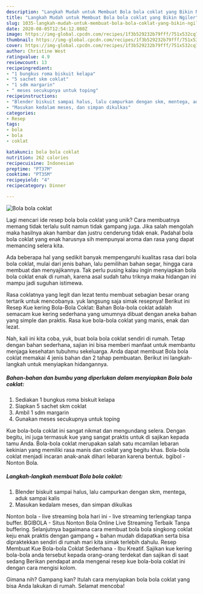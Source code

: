 ```yaml
---
description: "Langkah Mudah untuk Membuat Bola bola coklat yang Bikin Ngiler"
title: "Langkah Mudah untuk Membuat Bola bola coklat yang Bikin Ngiler"
slug: 1035-langkah-mudah-untuk-membuat-bola-bola-coklat-yang-bikin-ngiler
date: 2020-08-05T12:54:12.080Z
image: https://img-global.cpcdn.com/recipes/1f3b529232b79fff/751x532cq70/bola-bola-coklat-foto-resep-utama.jpg
thumbnail: https://img-global.cpcdn.com/recipes/1f3b529232b79fff/751x532cq70/bola-bola-coklat-foto-resep-utama.jpg
cover: https://img-global.cpcdn.com/recipes/1f3b529232b79fff/751x532cq70/bola-bola-coklat-foto-resep-utama.jpg
author: Christine West
ratingvalue: 4.9
reviewcount: 13
recipeingredient:
- "1 bungkus roma biskuit kelapa"
- "5 sachet skm coklat"
- "1 sdm margarin"
- " meses secukupnya untuk toping"
recipeinstructions:
- "Blender biskuit sampai halus, lalu campurkan dengan skm, mentega, aduk sampai kalis"
- "Masukan kedalam meses, dan simpan dikulkas"
categories:
- Resep
tags:
- bola
- bola
- coklat

katakunci: bola bola coklat 
nutrition: 262 calories
recipecuisine: Indonesian
preptime: "PT37M"
cooktime: "PT35M"
recipeyield: "4"
recipecategory: Dinner

---
```



![Bola bola coklat](https://img-global.cpcdn.com/recipes/1f3b529232b79fff/751x532cq70/bola-bola-coklat-foto-resep-utama.jpg)

Lagi mencari ide resep bola bola coklat yang unik? Cara membuatnya memang tidak terlalu sulit namun tidak gampang juga. Jika salah mengolah maka hasilnya akan hambar dan justru cenderung tidak enak. Padahal bola bola coklat yang enak harusnya sih mempunyai aroma dan rasa yang dapat memancing selera kita.

Ada beberapa hal yang sedikit banyak mempengaruhi kualitas rasa dari bola bola coklat, mulai dari jenis bahan, lalu pemilihan bahan segar, hingga cara membuat dan menyajikannya. Tak perlu pusing kalau ingin menyiapkan bola bola coklat enak di rumah, karena asal sudah tahu triknya maka hidangan ini mampu jadi suguhan istimewa.

Rasa coklatnya yang legit dan lezat tentu membuat sebagian besar orang tertarik untuk mencobanya. yuk langsung saja simak resepnya! Berikut ini Resep Kue kering Bola-Bola Coklat: Bahan Bola-bola coklat adalah semacam kue kering sederhana yang umumnya dibuat dengan aneka bahan yang simple dan praktis. Rasa kue bola-bola coklat yang manis, enak dan lezat.


Nah, kali ini kita coba, yuk, buat bola bola coklat sendiri di rumah. Tetap dengan bahan sederhana, sajian ini bisa memberi manfaat untuk membantu menjaga kesehatan tubuhmu sekeluarga. Anda dapat membuat Bola bola coklat memakai 4 jenis bahan dan 2 tahap pembuatan. Berikut ini langkah-langkah untuk menyiapkan hidangannya.

<!--inarticleads1-->

##### Bahan-bahan dan bumbu yang diperlukan dalam menyiapkan Bola bola coklat:

1. Sediakan 1 bungkus roma biskuit kelapa
1. Siapkan 5 sachet skm coklat
1. Ambil 1 sdm margarin
1. Gunakan  meses secukupnya untuk toping


Kue bola-bola coklat ini sangat nikmat dan mengundang selera. Dengan begitu, ini juga termasuk kue yang sangat praktis untuk di sajikan kepada tamu Anda. Bola-bola coklat merupakan salah satu mcamilan lebaran kekinian yang memiliki rasa manis dan coklat yang begitu khas. Bola-bola coklat menjadi incaran anak-anak dihari lebaran karena bentuk. bgibol - Nonton Bola. 

<!--inarticleads2-->

##### Langkah-langkah membuat Bola bola coklat:

1. Blender biskuit sampai halus, lalu campurkan dengan skm, mentega, aduk sampai kalis
1. Masukan kedalam meses, dan simpan dikulkas


Nonton bola - live streaming bola hari ini - live streaming terlengkap tanpa buffer. BGIBOLA - Situs Nonton Bola Online Live Streaming Terbaik Tanpa buffering. Selanjutnya bagaimana cara membuat bola bola singkong coklat keju enak praktis dengan gampang + bahan mudah didapatkan serta bisa dipraktekkan sendiri di rumah mari kita simak terlebih dahulu. Resep Membuat Kue Bola-bola Coklat Sederhana - Ibu Kreatif. Sajikan kue kering bola-bola anda tersebut kepada orang-orang terdekat dan sajikan di saat sedang Berikan pendapat anda mengenai resep kue bola-bola coklat ini dengan cara mengisi kolom. 

Gimana nih? Gampang kan? Itulah cara menyiapkan bola bola coklat yang bisa Anda lakukan di rumah. Selamat mencoba!
